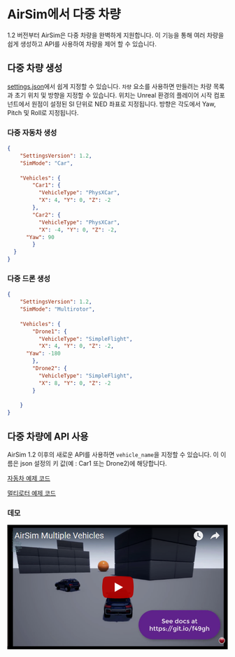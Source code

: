# AirSim에서 다중 차량

1.2 버전부터 AirSim은 다중 차량을 완벽하게 지원합니다. 이 기능을 통해 여러 차량을 쉽게 생성하고 API를 사용하여 차량을 제어 할 수 있습니다.

## 다중 차량 생성
[settings.json](settings.md)에서 쉽게 지정할 수 있습니다. `차량` 요소를 사용하면 만들려는 차량 목록과 초기 위치 및 방향을 지정할 수 있습니다. 위치는 Unreal 환경의 플레이어 시작 컴포넌트에서 원점이 설정된 SI 단위로 NED 좌표로 지정됩니다. 방향은 각도에서 Yaw, Pitch 및 Roll로 지정됩니다.

### 다중 자동차 생성
```json
{
	"SettingsVersion": 1.2,
	"SimMode": "Car",
	
	"Vehicles": {
		"Car1": {
		  "VehicleType": "PhysXCar",
		  "X": 4, "Y": 0, "Z": -2
		},
		"Car2": {
		  "VehicleType": "PhysXCar",
		  "X": -4, "Y": 0, "Z": -2,
      "Yaw": 90
		}
  }
}
```

### 다중 드론 생성
```json
{
	"SettingsVersion": 1.2,
	"SimMode": "Multirotor",
	
	"Vehicles": {
		"Drone1": {
		  "VehicleType": "SimpleFlight",
		  "X": 4, "Y": 0, "Z": -2,
      "Yaw": -180
		},
		"Drone2": {
		  "VehicleType": "SimpleFlight",
		  "X": 8, "Y": 0, "Z": -2
		}

    }
}
```

## 다중 차량에 API 사용
AirSim 1.2 이후의 새로운 API를 사용하면 `vehicle_name`을 지정할 수 있습니다. 이 이름은 json 설정의 키 값(예 : Car1 또는 Drone2)에 해당합니다.

[자동차 예제 코드](https://github.com/Microsoft/AirSim/tree/master/PythonClient//car/multi_agent_car.py)

[멀티로터 예제 코드](https://github.com/Microsoft/AirSim/tree/master/PythonClient//multirotor/multi_agent_drone.py)

### 데모
[![AirSimMultiple Vehicles Demo Video](images/demo_multi_vehicles.png)](https://youtu.be/35dgcuLuF5M)
